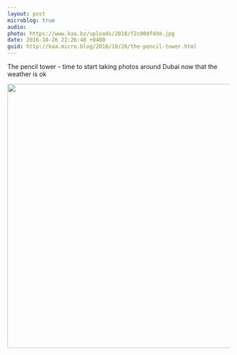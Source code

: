 ```yaml
---
layout: post
microblog: true
audio: 
photo: https://www.kaa.bz/uploads/2018/f2c00dfdde.jpg
date: 2016-10-26 22:26:48 +0400
guid: http://kaa.micro.blog/2016/10/26/the-pencil-tower.html
---
```

The pencil tower - time to start taking photos around Dubai now that the weather is ok

<img src="https://www.kaa.bz/uploads/2018/f2c00dfdde.jpg" width="600" height="600" />
